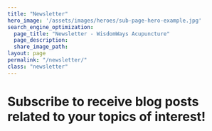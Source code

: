 ```yaml
---
title: "Newsletter"
hero_image: '/assets/images/heroes/sub-page-hero-example.jpg'
search_engine_optimization:
  page_title: "Newsletter - WisdomWays Acupuncture"
  page_description:
  share_image_path:
layout: page
permalink: "/newsletter/"
class: "newsletter"
---
```


# Subscribe to receive blog posts related to your topics of interest!
